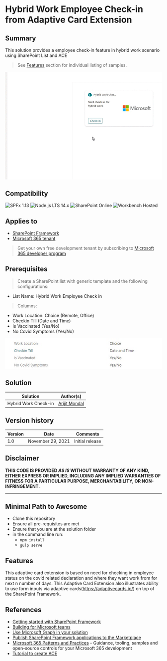 # Hybrid Work Employee Check-in from Adaptive Card Extension


## Summary

This solution provides a employee check-in feature in hybrid work scenario using SharePoint List and ACE 

>See [Features](#Features) section for individual listing of samples.

![Hybrid Work Employee Check-in](./assets/demo.gif)

## Compatibility

![SPFx 1.13](https://img.shields.io/badge/SPFx-1.13.0-green.svg) 
![Node.js LTS 14.x](https://img.shields.io/badge/Node.js-LTS%2014.x-green.svg) 
![SharePoint Online](https://img.shields.io/badge/SharePoint-Online-yellow.svg) 
![Workbench Hosted](https://img.shields.io/badge/Workbench-Hosted-green.svg)

## Applies to

* [SharePoint Framework](https://docs.microsoft.com/sharepoint/dev/spfx/sharepoint-framework-overview)
* [Microsoft 365 tenant](https://docs.microsoft.com/sharepoint/dev/spfx/set-up-your-development-environment)

> Get your own free development tenant by subscribing to [Microsoft 365 developer program](http://aka.ms/o365devprogram)

## Prerequisites

> Create a SharePoint list with generic template and the following configurations:
- List Name: Hybrid Work Employee Check in

> Columns: 
- Work Location: Choice (Remote, Office)
- Checkin Till (Date and Time)
- Is Vaccinated (Yes/No)
- No Covid Symptoms	(Yes/No) 

![List Configurations ](assets/SPListColumns.jpg)


## Solution

Solution|Author(s)
--------|---------
Hybrid Work Check-in | [Arijit Mondal](https://www.linkedin.com/in/arijit-cloud/)

## Version history

Version|Date|Comments
-------|----|--------
1.0|November 29, 2021|Initial release

## Disclaimer

**THIS CODE IS PROVIDED *AS IS* WITHOUT WARRANTY OF ANY KIND, EITHER EXPRESS OR IMPLIED, INCLUDING ANY IMPLIED WARRANTIES OF FITNESS FOR A PARTICULAR PURPOSE, MERCHANTABILITY, OR NON-INFRINGEMENT.**

---

## Minimal Path to Awesome

* Clone this repository
* Ensure all pre-requisites are met
* Ensure that you are at the solution folder
* in the command line run:
  * `npm install`
  * `gulp serve`

## Features

This adaptive card extension is based on need for checking in employee status on the covid related declaration and where they want work from for next n number of days. 
This Adaptive Card Extension also illustrates ability to use form inputs via adaptive cards(https://adaptivecards.io/) on top of the SharePoint Framework.


## References

- [Getting started with SharePoint Framework](https://docs.microsoft.com/en-us/sharepoint/dev/spfx/set-up-your-developer-tenant)
- [Building for Microsoft teams](https://docs.microsoft.com/en-us/sharepoint/dev/spfx/build-for-teams-overview)
- [Use Microsoft Graph in your solution](https://docs.microsoft.com/en-us/sharepoint/dev/spfx/web-parts/get-started/using-microsoft-graph-apis)
- [Publish SharePoint Framework applications to the Marketplace](https://docs.microsoft.com/en-us/sharepoint/dev/spfx/publish-to-marketplace-overview)
- [Microsoft 365 Patterns and Practices](https://aka.ms/m365pnp) - Guidance, tooling, samples and open-source controls for your Microsoft 365 development
- [Tutorial to create ACE](https://docs.microsoft.com/en-us/sharepoint/dev/spfx/viva/get-started/build-first-sharepoint-adaptive-card-extension)